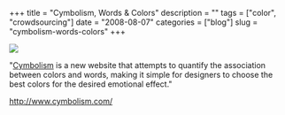 +++
title = "Cymbolism, Words & Colors"
description = ""
tags = ["color", "crowdsourcing"]
date = "2008-08-07"
categories = ["blog"]
slug = "cymbolism-words-colors"
+++



  <div class="notebook-screenshot"><a href="http://www.cymbolism.com/"><img id='bluga-thumbnail-1346' class='bluga-thumbnail large' src='http://media.konigi.com/bluga/
wt489b69fa1d87b_0.jpg'/></a></div><p>"<a href="http://www.cymbolism.com/">Cymbolism</a> is a new website that attempts to quantify the association between colors and words, making it simple for designers to choose the best colors for the desired emotional effect."</p>
    
  <a href="http://www.cymbolism.com/">http://www.cymbolism.com/</a>
